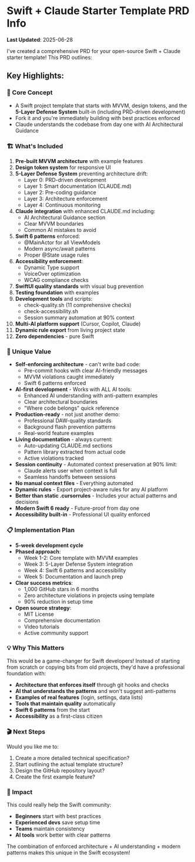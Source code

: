 # Swift + Claude Starter Template PRD Info

**Last Updated**: 2025-06-28

I've created a comprehensive PRD for your open-source Swift + Claude starter template!
This PRD outlines:

## Key Highlights:

### 🎯 Core Concept

- A Swift project template that starts with MVVM, design tokens, and the **5-Layer Defense System** built-in (including PRD-driven development)
- Fork it and you're immediately building with best practices enforced
- Claude understands the codebase from day one with AI Architectural Guidance

### 🏗️ What's Included

1. **Pre-built MVVM architecture** with example features
2. **Design token system** for responsive UI
3. **5-Layer Defense System** preventing architecture drift:
   - Layer 0: PRD-driven development
   - Layer 1: Smart documentation (CLAUDE.md)
   - Layer 2: Pre-coding guidance
   - Layer 3: Architecture enforcement
   - Layer 4: Continuous monitoring
4. **Claude integration** with enhanced CLAUDE.md including:
   - AI Architectural Guidance section
   - Clear MVVM boundaries
   - Common AI mistakes to avoid
5. **Swift 6 patterns** enforced:
   - @MainActor for all ViewModels
   - Modern async/await patterns
   - Proper @State usage rules
6. **Accessibility enforcement**:
   - Dynamic Type support
   - VoiceOver optimization
   - WCAG compliance checks
7. **SwiftUI quality standards** with visual bug prevention
8. **Testing foundation** with examples
9. **Development tools** and scripts:
   - check-quality.sh (11 comprehensive checks)
   - check-accessibility.sh
   - Session summary automation at 90% context
10. **Multi-AI platform support** (Cursor, Copilot, Claude)
11. **Dynamic rule export** from living project state
12. **Zero dependencies** - pure Swift

### 🚀 Unique Value

- **Self-enforcing architecture** - can't write bad code:
  - Pre-commit hooks with clear AI-friendly messages
  - MVVM violations caught immediately
  - Swift 6 patterns enforced
- **AI-first development** - Works with ALL AI tools:
  - Enhanced AI understanding with anti-pattern examples
  - Clear architectural boundaries
  - "Where code belongs" quick reference
- **Production-ready** - not just another demo:
  - Professional DAW-quality standards
  - Background flash prevention patterns
  - Real-world feature examples
- **Living documentation** - always current:
  - Auto-updating CLAUDE.md sections
  - Pattern library extracted from actual code
  - Active violations tracked
- **Session continuity** - Automated context preservation at 90% limit:
  - Claude alerts user when context is full
  - Seamless handoffs between sessions
- **No manual context files** - Everything automated
- **Dynamic rules** - Export project-aware rules for any AI platform
- **Better than static .cursorrules** - Includes your actual patterns and decisions
- **Modern Swift 6 ready** - Future-proof from day one
- **Accessibility built-in** - Professional UI quality enforced

### 📋 Implementation Plan

- **5-week development cycle**
- **Phased approach**:
  - Week 1-2: Core template with MVVM examples
  - Week 3: 5-Layer Defense System integration
  - Week 4: Swift 6 patterns and accessibility
  - Week 5: Documentation and launch prep
- **Clear success metrics**:
  - 1,000 GitHub stars in 6 months
  - Zero architecture violations in projects using template
  - 90% reduction in setup time
- **Open source strategy**:
  - MIT License
  - Comprehensive documentation
  - Video tutorials
  - Active community support

### 💡 Why This Matters

This would be a game-changer for Swift developers! Instead of starting from scratch or
copying bits from old projects, they'd have a professional foundation with:

- **Architecture that enforces itself** through git hooks and checks
- **AI that understands the patterns** and won't suggest anti-patterns
- **Examples of real features** (login, settings, data lists)
- **Tools that maintain quality** automatically
- **Swift 6 patterns** from the start
- **Accessibility** as a first-class citizen

### 🎬 Next Steps

Would you like me to:
1. Create a more detailed technical specification?
2. Start outlining the actual template structure?
3. Design the GitHub repository layout?
4. Create the first example feature?

### 🌟 Impact

This could really help the Swift community:
- **Beginners** start with best practices
- **Experienced devs** save setup time
- **Teams** maintain consistency
- **AI tools** work better with clear patterns

The combination of enforced architecture + AI understanding + modern patterns makes this unique in the Swift ecosystem!